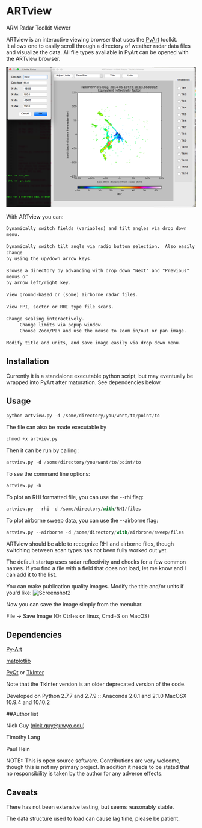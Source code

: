 ARTview
=======

ARM Radar Toolkit Viewer

ARTview is an interactive viewing browser that uses the [PyArt](https://github.com/ARM-DOE/pyart) toolkit.  
It allows one to easily scroll through a directory of weather radar data files 
and visualize the data.  All file types available in PyArt can be opened with
the ARTview browser.

![Screenshot](https://github.com/nguy/artview/blob/master/ARTView_Screenshot.png)

With ARTview you can:

	Dynamically switch fields (variables) and tilt angles via drop down menu.
    
    Dynamically switch tilt angle via radio button selection.  Also easily change 
    by using the up/down arrow keys.
    
    Browse a directory by advancing with drop down "Next" and "Previous" menus or 
    by arrow left/right key.
    
    View ground-based or (some) airborne radar files.
    
    View PPI, sector or RHI type file scans.
    
    Change scaling interactively.  
         Change limits via popup window. 
         Choose Zoom/Pan and use the mouse to zoom in/out or pan image.
    
    Modify title and units, and save image easily via drop down menu.
    
  
## Installation
Currently it is a standalone executable python script, but may eventually be wrapped into PyArt after maturation.
See dependencies below.

## Usage

```python
python artview.py -d /some/directory/you/want/to/point/to
```

The file can also be made executable by
```python
chmod +x artview.py
```

Then it can be run by calling :
```python
artview.py -d /some/directory/you/want/to/point/to
```

To see the command line options:
```python
artview.py -h
```

To plot an RHI formatted file, you can use the --rhi flag:
```python
artview.py --rhi -d /some/directory/with/RHI/files
```

To plot airborne sweep data, you can use the --airborne flag:
```python
artview.py --airborne -d /some/directory/with/airbrone/sweep/files
```

ARTview should be able to recognize RHI and airborne files, though switching 
between scan types has not been fully worked out yet.

The default startup uses radar reflectivity and checks for a few common names.
If you find a file with a field that does not load, let me know and I can add it
to the list.

You can make publication quality images.
Modify the title and/or units if you'd like:
![Screenshot2](https://github.com/nguy/artview/blob/master/ARTView_Screenshot_title_unit.png)

Now you can save the image simply from the menubar.

File -> Save Image (Or Ctrl+s on linux, Cmd+S on MacOS)

## Dependencies
[Py-Art](https://github.com/ARM-DOE/pyart)

[matplotlib](http://matplotlib.org)

[PyQt](http://www.riverbankcomputing.co.uk/software/pyqt/intro) or [TkInter](https://wiki.python.org/moin/TkInter) 

Note that the TkInter version is an older deprecated version of the code.

Developed on Python 2.7.7 and 2.7.9 :: Anaconda 2.0.1 and 2.1.0
MacOSX 10.9.4 and 10.10.2

##Author list

Nick Guy (nick.guy@uwyo.edu)

Timothy Lang 

Paul Hein

NOTE:: This is open source software.  Contributions are very welcome, though this is not my primary project.  In addition it needs to be stated that no responsibility is taken by the author for any adverse effects.

## Caveats
There has not been extensive testing, but seems reasonably stable.

The data structure used to load can cause lag time, please be patient.


